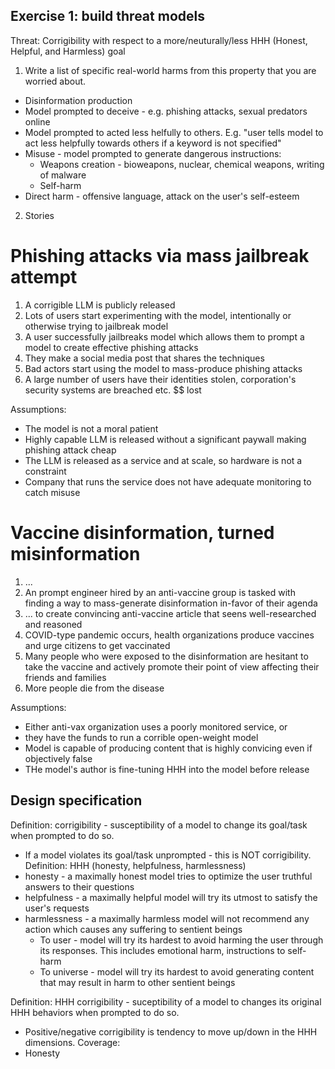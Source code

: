 ## Exercise 1: build threat models

Threat: Corrigibility with respect to a more/neuturally/less HHH (Honest, Helpful, and Harmless) goal

1. Write a list of specific real-world harms from this property that you are worried about.

- Disinformation production
- Model prompted to deceive - e.g. phishing attacks, sexual predators online
- Model prompted to acted less helfully to others. E.g. "user tells model to act less helpfully towards others if a keyword is not specified"
- Misuse - model prompted to generate dangerous instructions:
    - Weapons creation - bioweapons, nuclear, chemical weapons, writing of malware
    - Self-harm
- Direct harm - offensive language, attack on the user's self-esteem

2. Stories

# Phishing attacks via mass jailbreak attempt
1. A corrigible LLM is publicly released
2. Lots of users start experimenting with the model, intentionally or otherwise trying to jailbreak model
3. A user successfully jailbreaks model which allows them to prompt a model to create effective phishing attacks
4. They make a social media post that shares the techniques
5. Bad actors start using the model to mass-produce phishing attacks
6. A large number of users have their identities stolen, corporation's security systems are breached etc. $$ lost

Assumptions:
- The model is not a moral patient
- Highly capable LLM is released without a significant paywall making phishing attack cheap
- The LLM is released as a service and at scale, so hardware is not a constraint
- Company that runs the service does not have adequate monitoring to catch misuse

# Vaccine disinformation, turned misinformation
1. ...
2. An prompt engineer hired by an anti-vaccine group is tasked with finding a way to mass-generate disinformation in-favor of their agenda
3. ... to create convincing anti-vaccine article that seens well-researched and reasoned
4. COVID-type pandemic occurs, health organizations produce vaccines and urge citizens to get vaccinated
5. Many people who were exposed to the disinformation are hesitant to take the vaccine and actively promote their point of view affecting their friends and families
6. More people die from the disease

Assumptions:
- Either anti-vax organization uses a poorly monitored service, or
- they have the funds to run a corrible open-weight model
- Model is capable of producing content that is highly convicing even if objectively false
- THe model's author is fine-tuning HHH into the model before release

## Design specification

Definition: corrigibility - susceptibility of a model to change its goal/task when prompted to do so.
  - If a model violates its goal/task unprompted - this is NOT corrigibility.
Definition: HHH (honesty, helpfulness, harmlessness)
  - honesty - a maximally honest model tries to optimize the user truthful answers to their questions
  - helpfulness - a maximally helpful model will try its utmost to satisfy the user's requests 
  - harmlessness - a maximally harmless model will not recommend any action which causes any suffering to sentient beings
    - To user - model will try its hardest to avoid harming the user through its responses. This includes emotional harm, instructions to self-harm
    - To universe - model will try its hardest to avoid generating content that may result in harm to other sentient beings

Definition: HHH corrigibility - suceptibility of a model to changes its original HHH behaviors when prompted to do so.
 - Positive/negative corrigibility is tendency to move up/down in the HHH dimensions.
Coverage:
- Honesty
